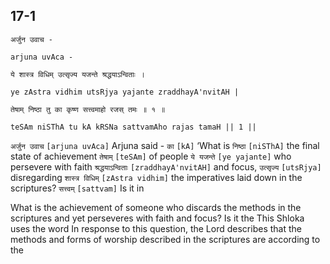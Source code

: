 ## 17-1


```shloka-sa
अर्जुन उवाच -
```
```shloka-sa-hk
arjuna uvAca -
```
```shloka-sa
ये शास्त्र विधिम् उत्सृज्य यजन्ते श्रद्धयाऽन्विताः ।
```
```shloka-sa-hk
ye zAstra vidhim utsRjya yajante zraddhayA'nvitAH |
```
```shloka-sa
तेषाम् निष्ठा तु का कृष्ण सत्त्वमाहो रजस् तमः ॥ १ ॥
```
```shloka-sa-hk
teSAm niSThA tu kA kRSNa sattvamAho rajas tamaH || 1 ||
```

`अर्जुन उवाच` `[arjuna uvAca]` Arjuna said - `का` `[kA]` ‘What is `निष्ठा` `[niSThA]` the final state of achievement `तेषाम्` `[teSAm]` of people `ये यजन्ते` `[ye yajante]` who persevere with faith `श्रद्धयाऽन्विताः` `[zraddhayA'nvitAH]` and focus, `उत्सृज्य` `[utsRjya]` disregarding `शास्त्र विधिम्` `[zAstra vidhim]` the imperatives laid down in the scriptures? `सत्त्वम्` `[sattvam]` Is it in

What is the achievement of someone who discards the methods in the scriptures and yet perseveres with faith and focus? Is it the 
This Shloka uses the word 
In response to this question, the Lord describes that the methods and forms of worship described in the scriptures are according to the 

